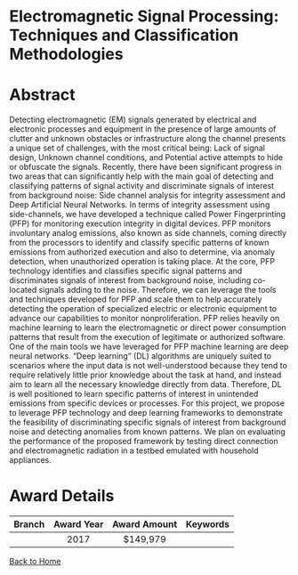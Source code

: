 
Electromagnetic Signal Processing: Techniques and Classification Methodologies
==============================================================================

# Abstract


Detecting electromagnetic (EM) signals generated by electrical and electronic processes and equipment in the presence of large amounts of clutter and unknown obstacles or infrastructure along the channel presents a unique set of challenges, with the most critical being: Lack of signal design, Unknown channel conditions, and Potential active attempts to hide or obfuscate the signals. Recently, there have been significant progress in two areas that can significantly help with the main goal of detecting and classifying patterns of signal activity and discriminate signals of interest from background noise: Side channel analysis for integrity assessment and Deep Artificial Neural Networks. In terms of integrity assessment using side-channels, we have developed a technique called Power Fingerprinting (PFP) for monitoring execution integrity in digital devices. PFP monitors involuntary analog emissions, also known as side channels, coming directly from the processors to identify and classify specific patterns of known emissions from authorized execution and also to determine, via anomaly detection, when unauthorized operation is taking place. At the core, PFP technology identifies and classifies specific signal patterns and discriminates signals of interest from background noise, including co-located signals adding to the noise. Therefore, we can leverage the tools and techniques developed for PFP and scale them to help accurately detecting the operation of specialized electric or electronic equipment to advance our capabilities to monitor nonproliferation. PFP relies heavily on machine learning to learn the electromagnetic or direct power consumption patterns that result from the execution of legitimate or authorized software. One of the main tools we have leveraged for PFP machine learning are deep neural networks. “Deep learning” (DL) algorithms are uniquely suited to scenarios where the input data is not well-understood because they tend to require relatively little prior knowledge about the task at hand, and instead aim to learn all the necessary knowledge directly from data. Therefore, DL is well positioned to learn specific patterns of interest in unintended emissions from specific devices or processes. For this project, we propose to leverage PFP technology and deep learning frameworks to demonstrate the feasibility of discriminating specific signals of interest from background noise and detecting anomalies from known patterns. We plan on evaluating the performance of the proposed framework by testing direct connection and electromagnetic radiation in a testbed emulated with household appliances.  

# Award Details

|Branch|Award Year|Award Amount|Keywords|
| :---: | :---: | :---: | :---: |
||2017|$149,979||
  
  


[Back to Home](https://github.com/chrischow/dod_sbir_awards/Reports/CC/#725)